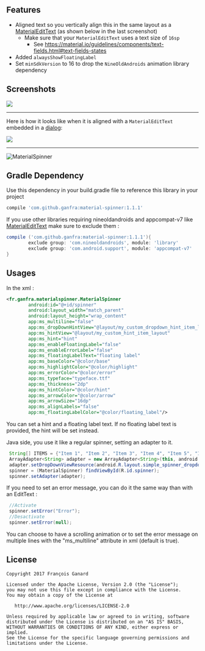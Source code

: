 ## Features

* Aligned text so you vertically align this in the same layout as a [MaterialEditText](https://github.com/rengwuxian/MaterialEditText) (as shown below in the last screenshot)
  * Make sure that your `MaterialEditText` uses a text size of `16sp`
    * See https://material.io/guidelines/components/text-fields.html#text-fields-states
* Added `alwaysShowFloatingLabel`
* Set `minSdkVersion` to 16 to drop the `NineOldAndroids` animation library dependency

## Screenshots

![](./screenshots/1.png)

----

Here is how it looks like when it is aligned with a `MaterialEditText` embedded in a [dialog](https://github.com/afollestad/material-dialogs):

![](./screenshots/2.png)

----

![MaterialSpinner](./screenshots/screenshot.gif)

## Gradle Dependency
Use this dependency in your build.gradle file to reference this library in your project

```groovy
compile 'com.github.ganfra:material-spinner:1.1.1'
```

If you use other libraries requiring nineoldandroids and appcompat-v7 like [MaterialEditText](https://github.com/rengwuxian/MaterialEditText/) make sure to exclude them :
```groovy
compile ('com.github.ganfra:material-spinner:1.1.1'){
        exclude group: 'com.nineoldandroids', module: 'library'
        exclude group: 'com.android.support', module: 'appcompat-v7'
}
```


## Usages

In the xml : 

```xml
<fr.ganfra.materialspinner.MaterialSpinner
        android:id="@+id/spinner"
        android:layout_width="match_parent"
        android:layout_height="wrap_content" 
        app:ms_multiline="false"
        app:ms_dropDownHintView="@layout/my_custom_dropdown_hint_item_layout"
        app:ms_hintView="@layout/my_custom_hint_item_layout"
        app:ms_hint="hint"
        app:ms_enableFloatingLabel="false"
        app:ms_enableErrorLabel="false"
        app:ms_floatingLabelText="floating label"
        app:ms_baseColor="@color/base"
        app:ms_highlightColor="@color/highlight"
        app:ms_errorColor="@color/error"
        app:ms_typeface="typeface.ttf"
        app:ms_thickness="2dp"
        app:ms_hintColor="@color/hint"
        app:ms_arrowColor="@color/arrow"
        app:ms_arrowSize="16dp"
        app:ms_alignLabels="false"
        app:ms_floatingLabelColor="@color/floating_label"/>
```
You can set a hint and a floating label text. If no floating label text is provided, the hint will be set instead.


Java side, you use it like a regular spinner, setting an adapter to it.
```java
 String[] ITEMS = {"Item 1", "Item 2", "Item 3", "Item 4", "Item 5", "Item 6"};
 ArrayAdapter<String> adapter = new ArrayAdapter<String>(this, android.R.layout.simple_spinner_item, ITEMS);
 adapter.setDropDownViewResource(android.R.layout.simple_spinner_dropdown_item);
 spinner = (MaterialSpinner) findViewById(R.id.spinner);
 spinner.setAdapter(adapter);
```

If you need to set an error message, you can do it the same way than with an EditText :
```java
 //Activate
 spinner.setError("Error");
 //Desactivate
 spinner.setError(null);
```
You can choose to have a scrolling animation or to set the error message on multiple lines with the "ms_multiline" attribute in xml (default is true).


## License

    Copyright 2017 François Ganard

    Licensed under the Apache License, Version 2.0 (the "License");
    you may not use this file except in compliance with the License.
    You may obtain a copy of the License at

       http://www.apache.org/licenses/LICENSE-2.0

    Unless required by applicable law or agreed to in writing, software
    distributed under the License is distributed on an "AS IS" BASIS,
    WITHOUT WARRANTIES OR CONDITIONS OF ANY KIND, either express or implied.
    See the License for the specific language governing permissions and
    limitations under the License.



